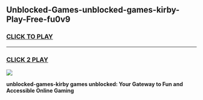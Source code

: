 
## Unblocked-Games-unblocked-games-kirby-Play-Free-fu0v9
<h3>
<a href="https://premium76.site?title=unblocked-games-kirby&ref=23A">CLICK TO PLAY</a></h3>
<hr>

<h3>
<a href="https://premium76.site?title=unblocked-games-kirby&ref=23A">CLICK 2 PLAY</a>
  
</h3>

<a href="https://premium76.site?title=unblocked-games-kirby&ref=23A"><img src="https://clearcache.store/games.png"></a>


**unblocked-games-kirby games unblocked: Your Gateway to Fun and Accessible Online Gaming**
